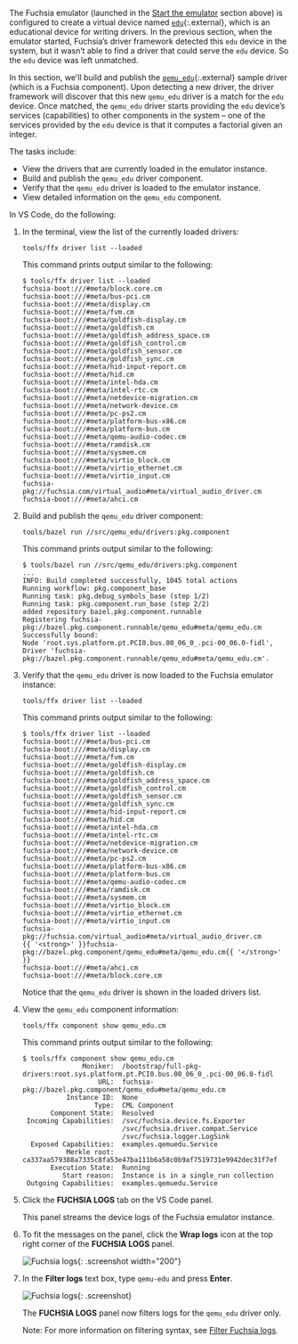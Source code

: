 The Fuchsia emulator (launched in the [Start the emulator](#start-the-emulator)
section above) is configured to create a virtual device named
[`edu`][edu-device]{:.external}, which  is an educational device for writing
drivers. In the previous section, when the emulator started, Fuchsia’s driver
framework detected this `edu` device in the system, but it wasn’t able to find
a driver that could serve the `edu` device. So the `edu` device was left unmatched.

In this section, we'll build and publish the [`qemu_edu`][qemu-edu]{:.external}
sample driver (which is a Fuchsia component). Upon detecting a new driver, the
driver framework will discover that this new `qemu_edu` driver is a match for
the `edu` device. Once matched, the `qemu_edu` driver starts providing the `edu`
device’s services (capabilities) to other components in the system – one of the
services provided by the `edu` device is that it computes a factorial given
an integer.

The tasks include:

*   View the drivers that are currently loaded in the emulator instance.
*   Build and publish the `qemu_edu` driver component.
*   Verify that the `qemu_edu` driver is loaded to the emulator instance.
*   View detailed information on the `qemu_edu` component.

In VS Code, do the following:

1. In the terminal, view the list of the currently loaded drivers:

   ```posix-terminal
   tools/ffx driver list --loaded
   ```

   This command prints output similar to the following:

   ```none {:.devsite-disable-click-to-copy}
   $ tools/ffx driver list --loaded
   fuchsia-boot:///#meta/block.core.cm
   fuchsia-boot:///#meta/bus-pci.cm
   fuchsia-boot:///#meta/display.cm
   fuchsia-boot:///#meta/fvm.cm
   fuchsia-boot:///#meta/goldfish-display.cm
   fuchsia-boot:///#meta/goldfish.cm
   fuchsia-boot:///#meta/goldfish_address_space.cm
   fuchsia-boot:///#meta/goldfish_control.cm
   fuchsia-boot:///#meta/goldfish_sensor.cm
   fuchsia-boot:///#meta/goldfish_sync.cm
   fuchsia-boot:///#meta/hid-input-report.cm
   fuchsia-boot:///#meta/hid.cm
   fuchsia-boot:///#meta/intel-hda.cm
   fuchsia-boot:///#meta/intel-rtc.cm
   fuchsia-boot:///#meta/netdevice-migration.cm
   fuchsia-boot:///#meta/network-device.cm
   fuchsia-boot:///#meta/pc-ps2.cm
   fuchsia-boot:///#meta/platform-bus-x86.cm
   fuchsia-boot:///#meta/platform-bus.cm
   fuchsia-boot:///#meta/qemu-audio-codec.cm
   fuchsia-boot:///#meta/ramdisk.cm
   fuchsia-boot:///#meta/sysmem.cm
   fuchsia-boot:///#meta/virtio_block.cm
   fuchsia-boot:///#meta/virtio_ethernet.cm
   fuchsia-boot:///#meta/virtio_input.cm
   fuchsia-pkg://fuchsia.com/virtual_audio#meta/virtual_audio_driver.cm
   fuchsia-boot:///#meta/ahci.cm
   ```

1. Build and publish the `qemu_edu` driver component:

   ```posix-terminal
   tools/bazel run //src/qemu_edu/drivers:pkg.component
   ```

   This command prints output similar to the following:

   ```none {:.devsite-disable-click-to-copy}
   $ tools/bazel run //src/qemu_edu/drivers:pkg.component
   ...
   INFO: Build completed successfully, 1045 total actions
   Running workflow: pkg.component_base
   Running task: pkg.debug_symbols_base (step 1/2)
   Running task: pkg.component.run_base (step 2/2)
   added repository bazel.pkg.component.runnable
   Registering fuchsia-pkg://bazel.pkg.component.runnable/qemu_edu#meta/qemu_edu.cm
   Successfully bound:
   Node 'root.sys.platform.pt.PCI0.bus.00_06_0_.pci-00_06.0-fidl', Driver 'fuchsia-pkg://bazel.pkg.component.runnable/qemu_edu#meta/qemu_edu.cm'.
   ```

1. Verify that the `qemu_edu` driver is now loaded to the Fuchsia emulator
   instance:

   ```posix-terminal
   tools/ffx driver list --loaded
   ```

   This command prints output similar to the following:

   ```none {:.devsite-disable-click-to-copy}
   $ tools/ffx driver list --loaded
   fuchsia-boot:///#meta/bus-pci.cm
   fuchsia-boot:///#meta/display.cm
   fuchsia-boot:///#meta/fvm.cm
   fuchsia-boot:///#meta/goldfish-display.cm
   fuchsia-boot:///#meta/goldfish.cm
   fuchsia-boot:///#meta/goldfish_address_space.cm
   fuchsia-boot:///#meta/goldfish_control.cm
   fuchsia-boot:///#meta/goldfish_sensor.cm
   fuchsia-boot:///#meta/goldfish_sync.cm
   fuchsia-boot:///#meta/hid-input-report.cm
   fuchsia-boot:///#meta/hid.cm
   fuchsia-boot:///#meta/intel-hda.cm
   fuchsia-boot:///#meta/intel-rtc.cm
   fuchsia-boot:///#meta/netdevice-migration.cm
   fuchsia-boot:///#meta/network-device.cm
   fuchsia-boot:///#meta/pc-ps2.cm
   fuchsia-boot:///#meta/platform-bus-x86.cm
   fuchsia-boot:///#meta/platform-bus.cm
   fuchsia-boot:///#meta/qemu-audio-codec.cm
   fuchsia-boot:///#meta/ramdisk.cm
   fuchsia-boot:///#meta/sysmem.cm
   fuchsia-boot:///#meta/virtio_block.cm
   fuchsia-boot:///#meta/virtio_ethernet.cm
   fuchsia-boot:///#meta/virtio_input.cm
   fuchsia-pkg://fuchsia.com/virtual_audio#meta/virtual_audio_driver.cm
   {{ '<strong>' }}fuchsia-pkg://bazel.pkg.component/qemu_edu#meta/qemu_edu.cm{{ '</strong>' }}
   fuchsia-boot:///#meta/ahci.cm
   fuchsia-boot:///#meta/block.core.cm
   ```

   Notice that the `qemu_edu` driver is shown in the loaded drivers list.

1. View the `qemu_edu` component information:

   ```posix-terminal
   tools/ffx component show qemu_edu.cm
   ```

   This command prints output similar to the following:

   ```none {:.devsite-disable-click-to-copy}
   $ tools/ffx component show qemu_edu.cm
                  Moniker:  /bootstrap/full-pkg-drivers:root.sys.platform.pt.PCI0.bus.00_06_0_.pci-00_06.0-fidl
                      URL:  fuchsia-pkg://bazel.pkg.component/qemu_edu#meta/qemu_edu.cm
              Instance ID:  None
                     Type:  CML Component
          Component State:  Resolved
    Incoming Capabilities:  /svc/fuchsia.device.fs.Exporter
                            /svc/fuchsia.driver.compat.Service
                            /svc/fuchsia.logger.LogSink
     Exposed Capabilities:  examples.qemuedu.Service
              Merkle root:  ca337aa579388a7335c8fa53e47ba111b6a58c0b9af7519731e9942dec31f7ef
          Execution State:  Running
             Start reason:  Instance is in a single_run collection
    Outgoing Capabilities:  examples.qemuedu.Service
   ```

1. Click the **FUCHSIA LOGS** tab on the VS Code panel.

   This panel streams the device logs of the Fuchsia emulator instance.

1. To fit the messages on the panel, click the **Wrap logs** icon
   at the top right corner of the **FUCHSIA LOGS** panel.

   ![Fuchsia logs](/docs/get-started/sdk/images/get-started-vscode-wrap-logs-icon.png "The Wrap logs icon in VS Code"){: .screenshot width="200"}

1. In the **Filter logs** text box, type `qemu-edu` and
   press **Enter**.

   ![Fuchsia logs](/docs/get-started/sdk/images/get-started-vscode-qemu-edu-device-logs.png "The Fuchsia logs panel in VS Code"){: .screenshot}

   The **FUCHSIA LOGS** panel now filters logs for the `qemu_edu` driver
   only.

   Note: For more information on filtering syntax, see
   [Filter Fuchsia logs][filter-vscode-logs].

<!-- Reference links -->

[edu-device]: https://fuchsia.googlesource.com/third_party/qemu/+/refs/heads/main/docs/specs/edu.txt
[filter-vscode-logs]: /docs/reference/tools/editors/vscode/fuchsia-ext-using.md#filter_fuchsia_logs
[qemu-edu]: https://fuchsia.googlesource.com/sdk-samples/drivers/+/refs/heads/main/src/qemu_edu
